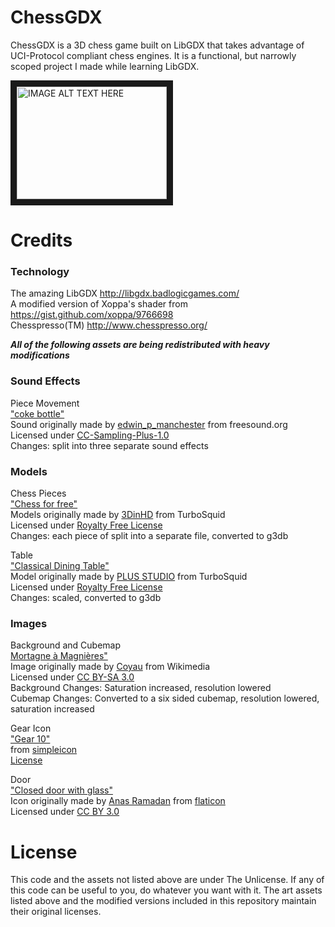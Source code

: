 # ChessGDX
ChessGDX is a 3D chess game built on LibGDX that takes advantage of UCI-Protocol compliant chess engines. It is a functional, but narrowly scoped project I made while learning LibGDX.

<a href="http://www.youtube.com/watch?feature=player_embedded&v=u0ezavUIsTU
" target="_blank"><img src="http://img.youtube.com/vi/u0ezavUIsTU/0.jpg" 
alt="IMAGE ALT TEXT HERE" width="240" height="180" border="10" /></a>

# Credits
### Technology  
The amazing LibGDX http://libgdx.badlogicgames.com/  
A modified version of Xoppa's shader from https://gist.github.com/xoppa/9766698  
Chesspresso(TM) http://www.chesspresso.org/

***All of the following assets are being redistributed with heavy modifications***  
### Sound Effects  
Piece Movement  
<a href="http://www.freesound.org/people/edwin_p_manchester/sounds/3241/">"coke bottle"</a>  
Sound originally made by <a href="http://www.freesound.org/people/edwin_p_manchester/">edwin_p_manchester</a> from freesound.org  
Licensed under <a href="http://creativecommons.org/licenses/sampling+/1.0/legalcode">CC-Sampling-Plus-1.0</a>  
Changes: split into three separate sound effects

### Models  
Chess Pieces  
<a href="http://goo.gl/4YQzaH">"Chess for free"</a>  
Models originally made by <a href="http://www.turbosquid.com/Search/Artists/3DinHD">3DinHD</a> from TurboSquid  
Licensed under <a href="http://support.turbosquid.com/entries/31030006-Royalty-Free-License?locale=1">Royalty Free License </a>  
Changes: each piece of split into a separate file, converted to g3db   

Table  
<a href="http://goo.gl/EJ6xvs">"Classical Dining Table"</a>  
Model originally made by <a href="http://www.turbosquid.com/Search/Artists/PLUS-STUDIO">PLUS STUDIO</a> from TurboSquid  
Licensed under <a href="http://support.turbosquid.com/entries/31030006-Royalty-Free-License?locale=1">Royalty Free License </a>  
Changes: scaled, converted to g3db

### Images  
Background and Cubemap  
<a href="http://goo.gl/NaA2Oc">Mortagne à Magnières"</a>  
Image originally made by <a href="http://commons.wikimedia.org/wiki/User:Coyau">Coyau</a> from Wikimedia  
Licensed under <a href="http://creativecommons.org/licenses/by-sa/3.0/legalcode">CC BY-SA 3.0</a>  
Background Changes: Saturation increased, resolution lowered  
Cubemap Changes: Converted to a six sided cubemap, resolution lowered, saturation increased  

Gear Icon  
<a href="http://simpleicon.com/gear-10.html">"Gear 10"</a>  
from <a href="simpleicon.com">simpleicon</a>  
<a href="http://simpleicon.com/license-agreement/">License</a>  

Door  
<a href="http://www.flaticon.com/free-icon/closed-door-with-glass_14908">"Closed door with glass"</a>  
Icon originally made by <a href="http://www.flaticon.com/authors/anas-ramadan">Anas Ramadan</a> from <a href="flaticon.com">flaticon</a>  
Licensed under <a href="http://creativecommons.org/licenses/by/3.0/" >CC BY 3.0</a>

# License
This code and the assets not listed above are under The Unlicense. If any of this code can be useful to you, do whatever you want with it. The art assets listed above and the modified versions included in this repository maintain their original licenses.
